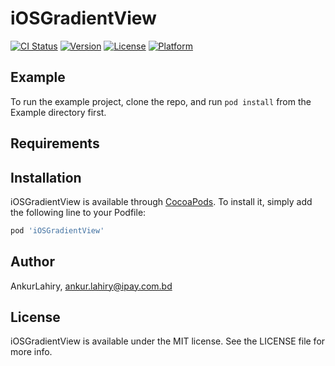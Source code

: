 # iOSGradientView

[![CI Status](https://img.shields.io/travis/AnkurLahiry/iOSGradientView.svg?style=flat)](https://travis-ci.org/AnkurLahiry/iOSGradientView)
[![Version](https://img.shields.io/cocoapods/v/iOSGradientView.svg?style=flat)](https://cocoapods.org/pods/iOSGradientView)
[![License](https://img.shields.io/cocoapods/l/iOSGradientView.svg?style=flat)](https://cocoapods.org/pods/iOSGradientView)
[![Platform](https://img.shields.io/cocoapods/p/iOSGradientView.svg?style=flat)](https://cocoapods.org/pods/iOSGradientView)

## Example

To run the example project, clone the repo, and run `pod install` from the Example directory first.

## Requirements

## Installation

iOSGradientView is available through [CocoaPods](https://cocoapods.org). To install
it, simply add the following line to your Podfile:

```ruby
pod 'iOSGradientView'
```

## Author

AnkurLahiry, ankur.lahiry@ipay.com.bd

## License

iOSGradientView is available under the MIT license. See the LICENSE file for more info.
